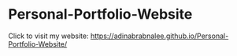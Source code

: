 # Personal-Portfolio-Website


Click to visit my website: https://adinabrabnalee.github.io/Personal-Portfolio-Website/

